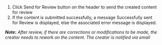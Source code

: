 
1. Click Send for Review button on the header to send the created content for review
1. If the content is submitted successfully, a message Successfully sent for Review is displayed, else the associated error message is displayed.

***Note:***
*After review, if there are corrections or modifications to be made, the creator needs to rework on the content. The creator is notified via email*
